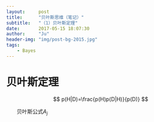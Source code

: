 ```yaml
---
layout:     post
title:      "贝叶斯思维（笔记）"
subtitle:   "（1）贝叶斯定理"
date:       2017-05-15 18:07:30
author:     "Ju"
header-img: "img/post-bg-2015.jpg"
tags:
    - Bayes
--- 
```


# 贝叶斯定理

$$ p(H|D)=\frac{p(H)p(D|H)}{p(D)} $$

　　贝叶斯公式$A_j$
